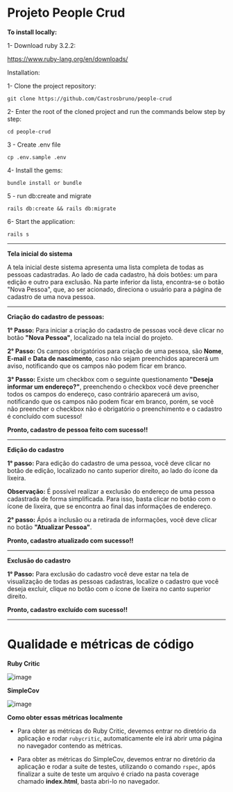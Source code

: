 # **Projeto People Crud**

**To install locally:**

1- Download ruby 3.2.2:

https://www.ruby-lang.org/en/downloads/

Installation:

1- Clone the project repository:

`git clone https://github.com/Castrosbruno/people-crud`

2- Enter the root of the cloned project and run the commands below step by step:

`cd people-crud`

3 - Create .env file

`cp .env.sample .env`

4- Install the gems:

`bundle install or bundle`

5 - run db:create and migrate

`rails db:create && rails db:migrate`

6- Start the application:

`rails s`

_____________________________________________________________________________

**Tela inicial do sistema**

A tela inicial deste sistema apresenta uma lista completa de todas as pessoas cadastradas. Ao lado de cada cadastro, há dois botões: um para edição e outro para exclusão. Na parte inferior da lista, encontra-se o botão "Nova Pessoa", que, ao ser acionado, direciona o usuário para a página de cadastro de uma nova pessoa.
_____________________________________________________________________________

**Criação do cadastro de pessoas:**

**1° Passo:** Para iniciar a criação do cadastro de pessoas você deve clicar no botão **"Nova Pessoa"**, localizado na tela incial do projeto.

**2° Passo:** Os campos obrigatórios para criação de uma pessoa, são **Nome**, **E-mail** e **Data de nascimento**, caso não sejam preenchidos aparecerá um aviso, notificando que os campos não podem ficar em branco.

**3° Passo:** Existe um checkbox com o seguinte questionamento **"Deseja informar um endereço?"**, preenchendo o checkbox você deve preencher todos os campos do endereço, caso contrário aparecerá um aviso, notificando que os campos não podem ficar em branco, porém, se você não preencher o checkbox não é obrigatório o preenchimento e o cadastro é concluído com sucesso!

**Pronto, cadastro de pessoa feito com sucesso!!**

_____________________________________________________________________________

**Edição do cadastro**

**1° passo:** Para edição do cadastro de uma pessoa, você deve clicar no botão de edição, localizado no canto superior direito, ao lado do ícone da lixeira.

**Observação:** É possível realizar a exclusão do endereço de uma pessoa cadastrada de forma simplificada. Para isso, basta clicar no botão com o ícone de lixeira, que se encontra ao final das informações de endereço.

**2° passo:** Ápós a inclusão ou a retirada de informações, você deve clicar no botão **"Atualizar Pessoa"**.

**Pronto, cadastro atualizado com sucesso!!**


_____________________________________________________________________________

**Exclusão do cadastro**

**1° Passo:** Para exclusão do cadastro você deve estar na tela de visualização de todas as pessoas cadastras, localize o cadastro que você deseja excluir, clique no botão com o ícone de lixeira no canto superior direito.

**Pronto, cadastro excluído com sucesso!!**

_____________________________________________________________________________

# Qualidade e métricas de código

**Ruby Critic**

![image](https://github.com/Castrosbruno/people-crud/assets/69633173/3ae75087-12f3-460c-b534-a036e43ecc3a)

**SimpleCov**

![image](https://github.com/Castrosbruno/people-crud/assets/69633173/244164fc-6361-44bd-92c1-470df456b60f)

**Como obter essas métricas localmente**

- Para obter as métricas do Ruby Critic, devemos entrar no diretório da aplicação e rodar `rubycritic`, automaticamente ele irá abrir uma página no navegador contendo as métricas.

- Para obter as métricas do SimpleCov, devemos entrar no diretório da aplicação e rodar a suite de testes, utilizando o comando `rspec`, após finalizar a suite de teste um arquivo é criado na pasta coverage chamado **index.html**, basta abri-lo no navegador.
